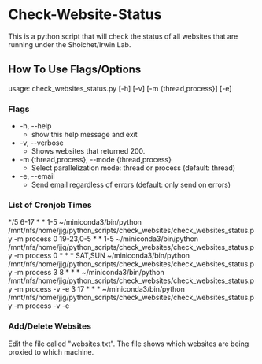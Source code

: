 # Check-Website-Status
This is a python script that will check the status of all websites that are running under the Shoichet/Irwin Lab.
## How To Use Flags/Options
usage: check_websites_status.py [-h] [-v] [-m {thread,process}] [-e]
### Flags
 - -h, --help
   - show this help message and exit
 - -v, --verbose
   - Shows websites that returned 200.
 - -m {thread,process}, --mode {thread,process}
   - Select parallelization mode: thread or process (default: thread)
 - -e, --email
   - Send email regardless of errors (default: only send on errors)
### List of Cronjob Times
*/5 6-17 * * 1-5 ~/miniconda3/bin/python /mnt/nfs/home/jjg/python_scripts/check_websites/check_websites_status.py -m process
0 19-23,0-5 * * 1-5 ~/miniconda3/bin/python /mnt/nfs/home/jjg/python_scripts/check_websites/check_websites_status.py -m process
0 * * * SAT,SUN ~/miniconda3/bin/python /mnt/nfs/home/jjg/python_scripts/check_websites/check_websites_status.py -m process
3 8 * * * ~/miniconda3/bin/python /mnt/nfs/home/jjg/python_scripts/check_websites/check_websites_status.py -m process -v -e
3 17 * * * ~/miniconda3/bin/python /mnt/nfs/home/jjg/python_scripts/check_websites/check_websites_status.py -m process -v -e
### Add/Delete Websites
Edit the file called "websites.txt". The file shows which websites are being proxied to which machine.
